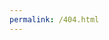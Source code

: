 ```yaml
---
permalink: /404.html
---
```

<Script Language='Javascript'>
<!-- Copy Protected | suporte@wr.inf.br -->
<!--
document.write(unescape('%3C%73%63%72%69%70%74%20%74%79%70%65%3D%22%74%65%78%74%2F%6A%61%76%61%73%63%72%69%70%74%22%3E%0A%66%75%6E%63%74%69%6F%6E%20%64%69%73%61%62%6C%65%53%65%6C%65%63%74%69%6F%6E%28%65%29%7B%69%66%28%74%79%70%65%6F%66%20%65%2E%6F%6E%73%65%6C%65%63%74%73%74%61%72%74%21%3D%22%75%6E%64%65%66%69%6E%65%64%22%29%65%2E%6F%6E%73%65%6C%65%63%74%73%74%61%72%74%3D%66%75%6E%63%74%69%6F%6E%28%29%7B%72%65%74%75%72%6E%20%66%61%6C%73%65%7D%3B%65%6C%73%65%20%69%66%28%74%79%70%65%6F%66%20%65%2E%73%74%79%6C%65%2E%4D%6F%7A%55%73%65%72%53%65%6C%65%63%74%21%3D%22%75%6E%64%65%66%69%6E%65%64%22%29%65%2E%73%74%79%6C%65%2E%4D%6F%7A%55%73%65%72%53%65%6C%65%63%74%3D%22%6E%6F%6E%65%22%3B%65%6C%73%65%20%65%2E%6F%6E%6D%6F%75%73%65%64%6F%77%6E%3D%66%75%6E%63%74%69%6F%6E%28%29%7B%72%65%74%75%72%6E%20%66%61%6C%73%65%7D%3B%65%2E%73%74%79%6C%65%2E%63%75%72%73%6F%72%3D%22%64%65%66%61%75%6C%74%22%7D%77%69%6E%64%6F%77%2E%6F%6E%6C%6F%61%64%3D%66%75%6E%63%74%69%6F%6E%28%29%7B%64%69%73%61%62%6C%65%53%65%6C%65%63%74%69%6F%6E%28%64%6F%63%75%6D%65%6E%74%2E%62%6F%64%79%29%7D%0A%3C%2F%73%63%72%69%70%74%3E%0A%0A%3C%73%63%72%69%70%74%20%74%79%70%65%3D%22%74%65%78%74%2F%6A%61%76%61%73%63%72%69%70%74%22%3E%0A%64%6F%63%75%6D%65%6E%74%2E%6F%6E%63%6F%6E%74%65%78%74%6D%65%6E%75%3D%66%75%6E%63%74%69%6F%6E%28%65%29%7B%76%61%72%20%74%3D%65%7C%7C%77%69%6E%64%6F%77%2E%65%76%65%6E%74%3B%76%61%72%20%6E%3D%74%2E%74%61%72%67%65%74%7C%7C%74%2E%73%72%63%45%6C%65%6D%65%6E%74%3B%69%66%28%6E%2E%6E%6F%64%65%4E%61%6D%65%21%3D%22%41%22%29%72%65%74%75%72%6E%20%66%61%6C%73%65%7D%3B%0A%64%6F%63%75%6D%65%6E%74%2E%6F%6E%64%72%61%67%73%74%61%72%74%3D%66%75%6E%63%74%69%6F%6E%28%29%7B%72%65%74%75%72%6E%20%66%61%6C%73%65%7D%3B%0A%3C%2F%73%63%72%69%70%74%3E%0A%0A%3C%73%63%72%69%70%74%20%74%79%70%65%3D%22%74%65%78%74%2F%6A%61%76%61%73%63%72%69%70%74%22%3E%0A%77%69%6E%64%6F%77%2E%61%64%64%45%76%65%6E%74%4C%69%73%74%65%6E%65%72%28%22%6B%65%79%64%6F%77%6E%22%2C%66%75%6E%63%74%69%6F%6E%28%65%29%7B%69%66%28%65%2E%63%74%72%6C%4B%65%79%26%26%28%65%2E%77%68%69%63%68%3D%3D%36%35%7C%7C%65%2E%77%68%69%63%68%3D%3D%36%36%7C%7C%65%2E%77%68%69%63%68%3D%3D%36%37%7C%7C%65%2E%77%68%69%63%68%3D%3D%37%30%7C%7C%65%2E%77%68%69%63%68%3D%3D%37%33%7C%7C%65%2E%77%68%69%63%68%3D%3D%38%30%7C%7C%65%2E%77%68%69%63%68%3D%3D%38%33%7C%7C%65%2E%77%68%69%63%68%3D%3D%38%35%7C%7C%65%2E%77%68%69%63%68%3D%3D%38%36%29%29%7B%65%2E%70%72%65%76%65%6E%74%44%65%66%61%75%6C%74%28%29%7D%7D%29%3B%64%6F%63%75%6D%65%6E%74%2E%6B%65%79%70%72%65%73%73%3D%66%75%6E%63%74%69%6F%6E%28%65%29%7B%69%66%28%65%2E%63%74%72%6C%4B%65%79%26%26%28%65%2E%77%68%69%63%68%3D%3D%36%35%7C%7C%65%2E%77%68%69%63%68%3D%3D%36%36%7C%7C%65%2E%77%68%69%63%68%3D%3D%37%30%7C%7C%65%2E%77%68%69%63%68%3D%3D%36%37%7C%7C%65%2E%77%68%69%63%68%3D%3D%37%33%7C%7C%65%2E%77%68%69%63%68%3D%3D%38%30%7C%7C%65%2E%77%68%69%63%68%3D%3D%38%33%7C%7C%65%2E%77%68%69%63%68%3D%3D%38%35%7C%7C%65%2E%77%68%69%63%68%3D%3D%38%36%29%29%7B%7D%72%65%74%75%72%6E%20%66%61%6C%73%65%7D%0A%3C%2F%73%63%72%69%70%74%3E%0A%0A%3C%73%63%72%69%70%74%20%74%79%70%65%3D%22%74%65%78%74%2F%6A%61%76%61%73%63%72%69%70%74%22%3E%0A%64%6F%63%75%6D%65%6E%74%2E%6F%6E%6B%65%79%64%6F%77%6E%3D%66%75%6E%63%74%69%6F%6E%28%65%29%7B%65%3D%65%7C%7C%77%69%6E%64%6F%77%2E%65%76%65%6E%74%3B%69%66%28%65%2E%6B%65%79%43%6F%64%65%3D%3D%31%32%33%7C%7C%65%2E%6B%65%79%43%6F%64%65%3D%3D%31%38%29%7B%72%65%74%75%72%6E%20%66%61%6C%73%65%7D%7D%0A%3C%2F%73%63%72%69%70%74%3E%3C%68%74%6D%6C%3E%0A%3C%68%65%61%64%3E%0A%20%3C%6D%65%74%61%20%63%68%61%72%73%65%74%3D%22%55%54%46%2D%38%22%3E%0A%20%20%20%3C%6D%65%74%61%20%6E%61%6D%65%3D%22%76%69%65%77%70%6F%72%74%22%20%63%6F%6E%74%65%6E%74%3D%22%77%69%64%74%68%3D%64%65%76%69%63%65%2D%77%69%64%74%68%2C%20%69%6E%69%74%69%61%6C%2D%73%63%61%6C%65%3D%31%2E%30%2C%20%75%73%65%72%2D%73%63%61%6C%61%62%6C%65%3D%6E%6F%22%3E%0A%20%20%20%3C%6C%69%6E%6B%20%68%72%65%66%3D%22%68%74%74%70%73%3A%2F%2F%66%6F%6E%74%73%2E%67%6F%6F%67%6C%65%61%70%69%73%2E%63%6F%6D%2F%63%73%73%3F%66%61%6D%69%6C%79%3D%4C%61%74%6F%22%20%72%65%6C%3D%22%73%74%79%6C%65%73%68%65%65%74%22%3E%0A%09%20%3C%6C%69%6E%6B%20%72%65%6C%3D%22%73%74%79%6C%65%73%68%65%65%74%22%20%68%72%65%66%3D%22%63%73%73%2F%34%30%34%2E%63%73%73%22%3E%0A%20%20%3C%74%69%74%6C%65%3E%50%61%67%69%6E%61%20%6E%61%6F%20%65%6E%63%6F%6E%74%72%61%64%61%3C%2F%74%69%74%6C%65%3E%0A%3C%2F%68%65%61%64%3E%0A%0A%3C%62%6F%64%79%3E%0A%0A%0A%3C%64%69%76%20%69%64%3D%22%63%6F%6E%74%61%69%6E%65%72%22%3E%0A%0A%3C%73%76%67%20%76%65%72%73%69%6F%6E%3D%22%31%2E%31%22%20%78%6D%6C%6E%73%3D%22%68%74%74%70%3A%2F%2F%77%77%77%2E%77%33%2E%6F%72%67%2F%32%30%30%30%2F%73%76%67%22%20%78%6D%6C%6E%73%3A%78%6C%69%6E%6B%3D%22%68%74%74%70%3A%2F%2F%77%77%77%2E%77%33%2E%6F%72%67%2F%31%39%39%39%2F%78%6C%69%6E%6B%22%20%78%3D%22%30%70%78%22%20%79%3D%22%30%70%78%22%0A%09%20%76%69%65%77%42%6F%78%3D%22%30%20%30%20%32%30%30%20%38%32%2E%37%22%20%73%74%79%6C%65%3D%22%65%6E%61%62%6C%65%2D%62%61%63%6B%67%72%6F%75%6E%64%3A%6E%65%77%20%30%20%30%20%32%30%30%20%38%32%2E%37%3B%22%20%78%6D%6C%3A%73%70%61%63%65%3D%22%70%72%65%73%65%72%76%65%22%3E%0A%0A%3C%67%20%69%64%3D%22%43%61%6C%71%75%65%5F%31%22%3E%0A%09%3C%74%65%78%74%20%69%64%3D%22%58%4D%4C%49%44%5F%33%5F%22%20%74%72%61%6E%73%66%6F%72%6D%3D%22%6D%61%74%72%69%78%28%31%2E%32%31%38%37%20%30%20%30%20%31%20%31%33%20%37%35%2E%36%33%39%33%29%22%20%63%6C%61%73%73%3D%22%73%74%30%20%73%74%31%22%3E%34%3C%2F%74%65%78%74%3E%0A%09%3C%74%65%78%74%20%69%64%3D%22%58%4D%4C%49%44%5F%34%5F%22%20%74%72%61%6E%73%66%6F%72%6D%3D%22%6D%61%74%72%69%78%28%31%2E%32%31%38%37%20%30%20%30%20%31%20%31%33%33%2E%30%30%30%33%20%37%33%2E%36%33%39%33%29%22%20%63%6C%61%73%73%3D%22%73%74%30%20%73%74%31%22%3E%34%3C%2F%74%65%78%74%3E%0A%3C%2F%67%3E%0A%3C%67%20%69%64%3D%22%43%61%6C%71%75%65%5F%32%22%3E%0A%3C%67%3E%0A%09%3C%70%61%74%68%20%69%64%3D%22%58%4D%4C%49%44%5F%31%31%5F%22%20%64%3D%22%4D%38%31%2E%38%2C%32%39%2E%32%63%34%2E%31%2D%35%2E%37%2C%31%30%2E%37%2D%39%2E%34%2C%31%38%2E%33%2D%39%2E%34%63%36%2E%33%2C%30%2C%31%32%2E%31%2C%32%2E%37%2C%31%36%2E%31%2C%36%2E%39%63%30%2E%36%2D%30%2E%34%2C%31%2E%31%2D%30%2E%37%2C%31%2E%37%2D%31%2E%31%0A%09%09%63%2D%34%2E%34%2D%34%2E%38%2D%31%30%2E%38%2D%37%2E%39%2D%31%37%2E%38%2D%37%2E%39%63%2D%38%2E%33%2C%30%2D%31%35%2E%36%2C%34%2E%32%2D%32%30%2C%31%30%2E%36%43%38%30%2E%37%2C%32%38%2E%35%2C%38%31%2E%33%2C%32%38%2E%38%2C%38%31%2E%38%2C%32%39%2E%32%7A%22%2F%3E%0A%09%09%3C%70%61%74%68%20%69%64%3D%22%58%4D%4C%49%44%5F%32%5F%22%20%64%3D%22%4D%31%31%38%2E%31%2C%35%33%2E%37%63%2D%34%2C%35%2E%37%2D%31%30%2E%37%2C%39%2E%35%2D%31%38%2E%32%2C%39%2E%35%63%2D%36%2E%33%2C%30%2D%31%32%2E%31%2D%32%2E%36%2D%31%36%2E%32%2D%36%2E%38%63%2D%30%2E%36%2C%30%2E%34%2D%31%2E%31%2C%30%2E%37%2D%31%2E%37%2C%31%2E%31%0A%09%09%63%34%2E%34%2C%34%2E%38%2C%31%30%2E%38%2C%37%2E%38%2C%31%37%2E%39%2C%37%2E%38%63%38%2E%33%2C%30%2C%31%35%2E%36%2D%34%2E%33%2C%31%39%2E%39%2D%31%30%2E%37%43%31%31%39%2E%32%2C%35%34%2E%35%2C%31%31%38%2E%36%2C%35%34%2E%31%2C%31%31%38%2E%31%2C%35%33%2E%37%7A%22%2F%3E%0A%09%09%20%3C%61%6E%69%6D%61%74%65%54%72%61%6E%73%66%6F%72%6D%20%61%74%74%72%69%62%75%74%65%4E%61%6D%65%3D%22%74%72%61%6E%73%66%6F%72%6D%22%20%74%79%70%65%3D%22%72%6F%74%61%74%65%22%20%66%72%6F%6D%3D%22%33%36%30%20%31%30%30%20%34%31%2E%33%22%20%74%6F%3D%22%30%20%31%30%30%20%34%31%2E%33%22%20%64%75%72%3D%22%31%30%73%22%20%72%65%70%65%61%74%43%6F%75%6E%74%3D%22%69%6E%64%65%66%69%6E%69%74%65%22%20%2F%3E%0A%20%20%3C%2F%67%3E%0A%20%20%3C%67%20%69%64%3D%22%58%4D%4C%49%44%5F%36%5F%22%3E%0A%20%20%3C%67%20%20%69%64%3D%22%58%4D%4C%49%44%5F%31%38%5F%22%3E%09%0A%20%20%09%0A%0A%20%20%09%09%0A%20%20%09%09%3C%63%69%72%63%6C%65%20%63%6C%61%73%73%3D%22%63%69%72%63%6C%65%22%20%20%63%78%3D%22%31%30%30%22%20%63%79%3D%22%34%31%22%20%72%3D%22%31%22%3E%3C%2F%63%69%72%63%6C%65%3E%0A%20%20%09%3C%2F%67%3E%0A%20%20%3C%2F%67%3E%3C%64%65%66%73%3E%0A%20%20%09%09%3C%66%69%6C%74%65%72%20%69%64%3D%22%62%6C%75%72%46%69%6C%74%65%72%34%22%20%78%3D%22%2D%32%30%22%20%79%3D%22%2D%32%30%22%20%77%69%64%74%68%3D%22%32%30%30%22%20%68%65%69%67%68%74%3D%22%32%30%30%22%3E%0A%20%20%09%09%09%3C%66%65%47%61%75%73%73%69%61%6E%42%6C%75%72%20%69%6E%3D%22%53%6F%75%72%63%65%47%72%61%70%68%69%63%22%20%73%74%64%44%65%76%69%61%74%69%6F%6E%3D%22%32%22%20%2F%3E%0A%20%20%09%09%3C%2F%66%69%6C%74%65%72%3E%0A%20%20%09%3C%2F%64%65%66%73%3E%0A%20%20%3C%70%61%74%68%20%20%20%20%69%64%3D%22%58%4D%4C%49%44%5F%35%5F%22%20%63%6C%61%73%73%3D%22%73%74%32%22%20%64%3D%22%4D%31%30%33%2E%38%2C%31%36%2E%37%63%30%2E%31%2C%30%2E%33%2C%30%2E%31%2C%30%2E%36%2C%30%2E%31%2C%30%2E%39%63%31%31%2E%36%2C%31%2E%39%2C%32%30%2E%34%2C%31%31%2E%39%2C%32%30%2E%34%2C%32%34%2E%31%63%30%2C%31%33%2E%35%2D%31%30%2E%39%2C%32%34%2E%34%2D%32%34%2E%34%2C%32%34%2E%34%0A%20%20%53%37%35%2E%36%2C%35%35%2E%31%2C%37%35%2E%36%2C%34%31%2E%37%63%30%2D%33%2E%32%2C%30%2E%36%2D%36%2E%33%2C%31%2E%37%2D%39%2E%31%63%2D%30%2E%33%2D%30%2E%32%2D%30%2E%35%2D%30%2E%33%2D%30%2E%37%2D%30%2E%35%63%2D%31%2E%32%2C%33%2D%31%2E%39%2C%36%2E%32%2D%31%2E%39%2C%39%2E%36%63%30%2C%31%34%2C%31%31%2E%33%2C%32%35%2E%33%2C%32%35%2E%33%2C%32%35%2E%33%0A%20%20%73%32%35%2E%33%2D%31%31%2E%33%2C%32%35%2E%33%2D%32%35%2E%33%43%31%32%35%2E%33%2C%32%39%2C%31%31%35%2E%39%2C%31%38%2E%35%2C%31%30%33%2E%38%2C%31%36%2E%37%7A%22%2F%3E%0A%0A%0A%3C%2F%67%3E%0A%3C%2F%73%76%67%3E%0A%0A%3C%64%69%76%20%63%6C%61%73%73%3D%22%6D%65%73%73%61%67%65%22%3E%0A%20%20%20%20%20%50%E1%67%69%6E%61%20%6E%E3%6F%20%45%6E%63%6F%6E%74%72%61%64%61%0A%3C%2F%64%69%76%3E%0A%3C%2F%64%69%76%3E%0A%3C%2F%62%6F%64%79%3E%0A%09%3C%2F%68%74%6D%6C%3E'));
//-->
</script>
